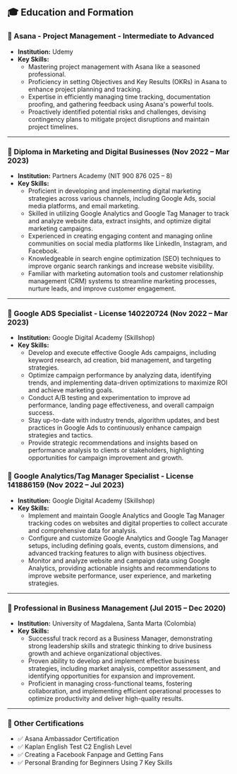 ﻿## 🎓 Education and Formation

### 📌 Asana - Project Management - Intermediate to Advanced  
- **Institution:** Udemy  
- **Key Skills:**  
  - Mastering project management with Asana like a seasoned professional.  
  - Proficiency in setting Objectives and Key Results (OKRs) in Asana to enhance project planning and tracking.  
  - Expertise in efficiently managing time tracking, documentation proofing, and gathering feedback using Asana's powerful tools.  
  - Proactively identified potential risks and challenges, devising contingency plans to mitigate project disruptions and maintain project timelines.  

---

### 📌 Diploma in Marketing and Digital Businesses (Nov 2022 – Mar 2023)  
- **Institution:** Partners Academy (NIT 900 876 025 – 8)  
- **Key Skills:**  
  - Proficient in developing and implementing digital marketing strategies across various channels, including Google Ads, social media platforms, and email marketing.  
  - Skilled in utilizing Google Analytics and Google Tag Manager to track and analyze website data, extract insights, and optimize digital marketing campaigns.  
  - Experienced in creating engaging content and managing online communities on social media platforms like LinkedIn, Instagram, and Facebook.  
  - Knowledgeable in search engine optimization (SEO) techniques to improve organic search rankings and increase website visibility.  
  - Familiar with marketing automation tools and customer relationship management (CRM) systems to streamline marketing processes, nurture leads, and improve customer engagement.  

---

### 📌 Google ADS Specialist - License 140220724 (Nov 2022 – Mar 2023)  
- **Institution:** Google Digital Academy (Skillshop)  
- **Key Skills:**  
  - Develop and execute effective Google Ads campaigns, including keyword research, ad creation, bid management, and targeting strategies.  
  - Optimize campaign performance by analyzing data, identifying trends, and implementing data-driven optimizations to maximize ROI and achieve marketing goals.  
  - Conduct A/B testing and experimentation to improve ad performance, landing page effectiveness, and overall campaign success.  
  - Stay up-to-date with industry trends, algorithm updates, and best practices in Google Ads to continuously enhance campaign strategies and tactics.  
  - Provide strategic recommendations and insights based on performance analysis to clients or stakeholders, highlighting opportunities for campaign improvement and growth.  

### 📌 Google Analytics/Tag Manager Specialist - License 141886159 (Nov 2022 – Jul 2023)  
- **Institution:** Google Digital Academy (Skillshop)  
- **Key Skills:**  
  - Implement and maintain Google Analytics and Google Tag Manager tracking codes on websites and digital properties to collect accurate and comprehensive data for analysis.  
  - Configure and customize Google Analytics and Google Tag Manager setups, including defining goals, events, custom dimensions, and advanced tracking features to align with business objectives.  
  - Monitor and analyze website and campaign data using Google Analytics, providing actionable insights and recommendations to improve website performance, user experience, and marketing strategies.  

---

### 📌 Professional in Business Management (Jul 2015 – Dec 2020)  
- **Institution:** University of Magdalena, Santa Marta (Colombia)  
- **Key Skills:**  
  - Successful track record as a Business Manager, demonstrating strong leadership skills and strategic thinking to drive business growth and achieve organizational objectives.  
  - Proven ability to develop and implement effective business strategies, including market analysis, competitor assessment, and identifying opportunities for expansion and improvement.  
  - Proficient in managing cross-functional teams, fostering collaboration, and implementing efficient operational processes to optimize productivity and deliver high-quality results.  

---

### 📜 Other Certifications  
- ✅ Asana Ambassador Certification  
- ✅ Kaplan English Test C2 English Level  
- ✅ Creating a Facebook Fanpage and Getting Fans  
- ✅ Personal Branding for Beginners Using 7 Key Skills  

